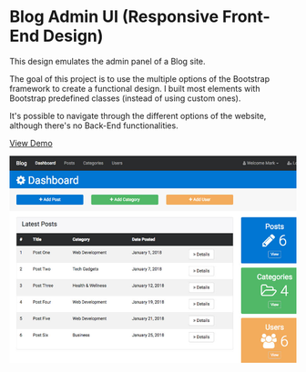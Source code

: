 # Blog Admin UI (Responsive Front-End Design)

This design emulates the admin panel of a Blog site.

The goal of this project is to use the multiple options of the Bootstrap framework to create a functional design. I built most elements with Bootstrap predefined classes (instead of using custom ones). 

It's possible to navigate through the different options of the website, although there's no Back-End functionalities. 

[View Demo](https://sergimarquez.github.io/blog-admin-UI/)

![project screenshot](/screenshot.jpg?raw=true "Blog UI Responsive Design Screenshot.")
